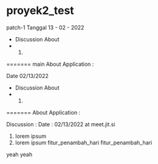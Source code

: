 # proyek2_test

patch-1
Tanggal 13 - 02 - 2022
- Discussion About
- 1. 
=======
main
About Application : 

Date 02/13/2022
- Discussion About
- 1. 
=======
About Application :

Discussion :
Date : 02/13/2022 at meet.jit.si
1. lorem ipsum
2. lorem ipsum
fitur_penambah_hari
fitur_penambah_hari

yeah yeah

